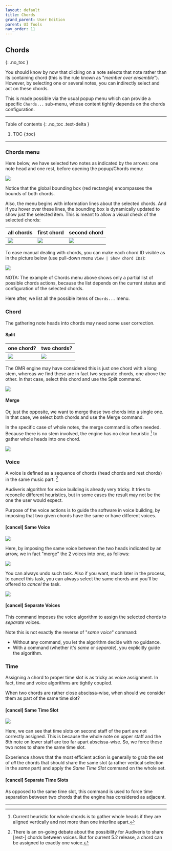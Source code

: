 ```yaml
---
layout: default
title: Chords
grand_parent: User Edition
parent: UI Tools
nav_order: 11
---
```

## Chords
{: .no_toc }

You should know by now that clicking on a note selects that note rather than its containing
chord (this is the rule known as "_member over ensemble_").
However, by selecting one or several notes, you can indirectly select and act on these chords.

This is made possible via the usual popup menu which can provide a specific `Chords...`
sub-menu, whose content tightly depends on the chords configuration.

---
Table of contents
{: .no_toc .text-delta }

1. TOC
{:toc}
---

### Chords menu

Here below, we have selected two notes as indicated by the arrows: one note head and one rest,
before opening the popup/Chords menu:

![](../assets/images/chords_selection.png)

Notice that the global bounding box (red rectangle) encompasses the bounds of both chords.

Also, the menu begins with information lines about the selected chords.
And if you hover over these lines, the bounding box is dynamically updated to show just the
selected item.
This is meant to allow a visual check of the selected chords:

| all chords | first chord | second chord |
| --- | --- | --- |
| ![](../assets/images/chords_both.png) | ![](../assets/images/chords_one.png) | ![](../assets/images/chords_two.png) |

To ease manual dealing with chords, you can make each chord ID visible as in the picture below
(use pull-down menu `View | Show chord IDs`):

![](../assets/images/chord_ids.png)

NOTA: The example of Chords menu above shows only a partial list of possible chords actions,
because the list depends on the current status and configuration of the selected chords.

Here after, we list all the possible items of `Chords...` menu.

### Chord

The gathering note heads into chords may need some user correction.

#### Split

| one chord? | two chords? |
| --- | --- |
| ![](../assets/images/chord_split_1.png) | ![](../assets/images/chord_split_2.png) |

The OMR engine may have considered this is just one chord with a long stem, whereas we find
these are in fact two separate chords, one above the other.
In that case, select this chord and use the Split command.

![](../assets/images/chord_split.png)

#### Merge

Or, just the opposite, we want to merge these two chords into a single one.
In that case, we select both chords and use the Merge command.

In the specific case of whole notes, the merge command is often needed.
Because there is no stem involved, the engine has no clear heuristic [^whole_chord]
to gather whole heads into one chord.

![](../assets/images/chord_merge.png)

### Voice

A voice is defined as a sequence of chords (head chords and rest chords) in the same music part. [^voice_sharing]

Audiveris algorithm for voice building is already very tricky.
It tries to reconcile different heuristics, but in some cases the result may not be the one the
user would expect.

Purpose of the voice actions is to guide the software in voice building, by imposing that two
given chords have the same or have different voices.

#### [cancel] Same Voice

![](../assets/images/same_voice.png)

Here, by imposing the same voice between the two heads indicated by an arrow, we in fact "merge"
the 2 voices into one, as follows:

![](../assets/images/same_voice_after.png)

You can always undo such task.
Also if you want, much later in the process, to cancel this task, you can always select the same
chords and you'll be offered to _cancel_ the task.

![](../assets/images/same_voice_cancel.png)

#### [cancel] Separate Voices

This command imposes the voice algorithm to assign the selected chords to _separate_ voices.

Note this is not exactly the reverse of "_same voice_" command:
* Without any command, you let the algorithm decide with no guidance.
* With a command (whether it's _same_ or _separate_), you explicitly guide the algorithm.

### Time

Assigning a chord to proper time slot is as tricky as voice assignment.
In fact, time and voice algorithms are tightly coupled.

When two chords are rather close abscissa-wise, when should we consider them as part of the same
time slot?

#### [cancel] Same Time Slot

![](../assets/images/same_slot.png)

Here, we can see that time slots on second staff of the part are not correctly assigned.
This is because the whole note on upper staff and the 8th note on lower staff are too far apart
abscissa-wise.
So, we force these two notes to share the same time slot.

Experience shows that the most efficient action is generally to grab the set of _all_ the chords
that should share the same slot (a rather vertical selection in the _same_ part)
and apply the _Same Time Slot_ command on the whole set.

#### [cancel] Separate Time Slots

As opposed to the same time slot, this command is used to force time separation between two
chords that the engine has considered as adjacent.

---
[^voice_sharing]: There is an on-going debate about the possibility for Audiveris to share [rest-] chords between voices. But for current 5.2 release, a chord can be assigned to exactly one voice.

 [^whole_chord]: Current heuristic for whole chords is to gather whole heads if they are aligned vertically and not more than one interline apart.
